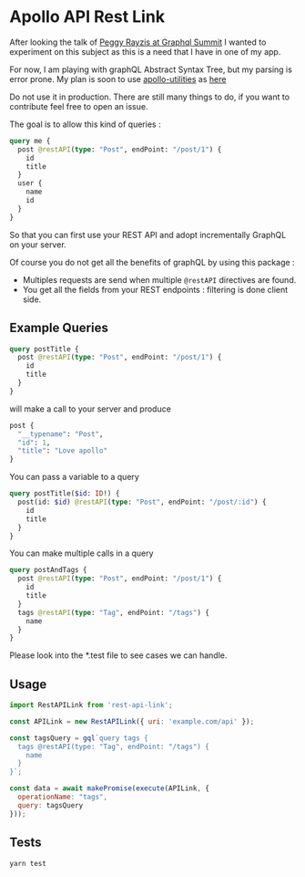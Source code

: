 # Apollo API Rest Link

After looking the talk of [Peggy Rayzis at Graphql Summit](https://www.youtube.com/watch?v=eHjP2WFt0zU&list=PLpi1lPB6opQywks7yYYs5jJAIRI3faRTm&index=18) I wanted to experiment on this subject as this is a need that I have in one of my app.

For now, I am playing with graphQL Abstract Syntax Tree, but my parsing is error prone.
My plan is soon to use [apollo-utilities](https://github.com/apollographql/apollo-client/tree/master/packages/apollo-utilities)
as [here](https://github.com/apollographql/apollo-client/blob/master/packages/graphql-anywhere/src/graphql.ts)

Do not use it in production. There are still many things to do, if you want to contribute feel free to open an issue.

The goal is to allow this kind of queries :

```graphql
query me {
  post @restAPI(type: "Post", endPoint: "/post/1") {
    id
    title
  }
  user {
    name
    id
  }
}
```

So that you can first use your REST API and adopt incrementally GraphQL on your server.

Of course you do not get all the benefits of graphQL by using this package :

* Multiples requests are send when multiple `@restAPI` directives are found.
* You get all the fields from your REST endpoints : filtering is done client side.

## Example Queries

```graphql
query postTitle {
  post @restAPI(type: "Post", endPoint: "/post/1") {
    id
    title
  }
}
```

will make a call to your server and produce 

```graphql
post {
  "__typename": "Post",
  "id": 1,
  "title": "Love apollo"
}
```

You can pass a variable to a query

```graphql
query postTitle($id: ID!) {
  post(id: $id) @restAPI(type: "Post", endPoint: "/post/:id") {
    id
    title
  }
}
```


You can make multiple calls in a query

```graphql
query postAndTags {
  post @restAPI(type: "Post", endPoint: "/post/1") {
    id
    title
  }
  tags @restAPI(type: "Tag", endPoint: "/tags") {
    name
  }
}
```

Please look into the *.test file to see cases we can handle.

## Usage

```js
import RestAPILink from 'rest-api-link';

const APILink = new RestAPILink({ uri: 'example.com/api' });

const tagsQuery = gql`query tags {
  tags @restAPI(type: "Tag", endPoint: "/tags") {
    name
  }
}`;

const data = await makePromise(execute(APILink, {
  operationName: "tags",
  query: tagsQuery
}));

```

## Tests

```shell
yarn test
```
